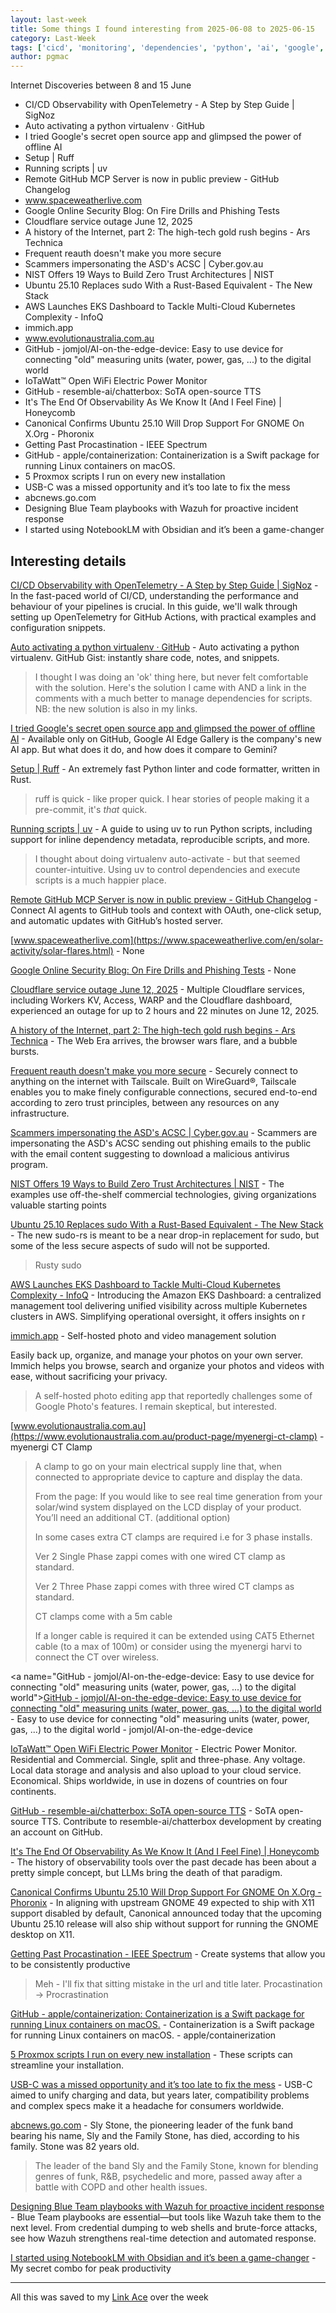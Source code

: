 ```yaml
---
layout: last-week
title: Some things I found interesting from 2025-06-08 to 2025-06-15
category: Last-Week
tags: ['cicd', 'monitoring', 'dependencies', 'python', 'ai', 'google', 'llm', 'mobile', 'ide', 'python', 'dependencies', 'python', 'coding assistant', 'llm', 'solar system', 'space', 'email', 'phishing', 'security', 'cloudflare', 'incident', 'history', 'internet', 'authentication', 'networking', 'security', 'cyber', 'phishing', 'security', 'networking', 'zero trust', 'open source', 'security', 'ubuntu', 'aws', 'k8s', 'management', 'host your own', 'open source', 'photography', 'software', 'monitoring', 'power', 'monitoring', 'power', 'monitoring', 'power', 'ai', 'llm', 'text-to-speech', 'ai', 'llm', 'observability', 'linux', 'ubuntu', 'development', 'personal', 'apple', 'macos', 'virtualisation', 'management', 'proxmox', 'virtualisation', 'mobile', 'music', 'cyber', 'security', 'google', 'knowledge', 'llm', 'management']
author: pgmac
---
```


Internet Discoveries between  8 and 15 June

- CI/CD Observability with OpenTelemetry - A Step by Step Guide | SigNoz
- Auto activating a python virtualenv · GitHub
- I tried Google's secret open source app and glimpsed the power of offline AI
- Setup | Ruff
- Running scripts | uv
- Remote GitHub MCP Server is now in public preview - GitHub Changelog
- www.spaceweatherlive.com
- Google Online Security Blog: On Fire Drills and Phishing Tests
- Cloudflare service outage June 12, 2025
- A history of the Internet, part 2: The high-tech gold rush begins - Ars Technica
- Frequent reauth doesn't make you more secure
- Scammers impersonating the ASD's ACSC | Cyber.gov.au
- NIST Offers 19 Ways to Build Zero Trust Architectures | NIST
- Ubuntu 25.10 Replaces sudo With a Rust-Based Equivalent - The New Stack
- AWS Launches EKS Dashboard to Tackle Multi-Cloud Kubernetes Complexity - InfoQ
- immich.app
- www.evolutionaustralia.com.au
- GitHub - jomjol/AI-on-the-edge-device: Easy to use device for connecting "old" measuring units (water, power, gas, ...) to the digital world
- IoTaWatt™ Open WiFi Electric Power Monitor
- GitHub - resemble-ai/chatterbox: SoTA open-source TTS
- It's The End Of Observability As We Know It (And I Feel Fine) | Honeycomb
- Canonical Confirms Ubuntu 25.10 Will Drop Support For GNOME On X.Org - Phoronix
- Getting Past Procastination - IEEE Spectrum
- GitHub - apple/containerization: Containerization is a Swift package for running Linux containers on macOS.
- 5 Proxmox scripts I run on every new installation
- USB-C was a missed opportunity and it’s too late to fix the mess
- abcnews.go.com
- Designing Blue Team playbooks with Wazuh for proactive incident response
- I started using NotebookLM with Obsidian and it’s been a game-changer

## Interesting details

<a name="CI/CD Observability with OpenTelemetry - A Step by Step Guide | SigNoz">[CI/CD Observability with OpenTelemetry - A Step by Step Guide | SigNoz](https://signoz.io/blog/cicd-observability-with-opentelemetry/)</a> - In the fast-paced world of CI/CD, understanding the performance and behaviour of your pipelines is crucial. In this guide, we'll walk through setting up OpenTelemetry for GitHub Actions, with practical examples and configuration snippets.

<a name="Auto activating a python virtualenv · GitHub">[Auto activating a python virtualenv · GitHub](https://gist.github.com/pgmac/0bc0da3df511ca58993ec5416950a04d)</a> - Auto activating a python virtualenv. GitHub Gist: instantly share code, notes, and snippets.

> I thought I was doing an 'ok' thing here, but never felt comfortable with the solution. Here's the solution I came with AND a link in the comments with a much better to manage dependencies for scripts. NB: the new solution is also in my links.

<a name="I tried Google's secret open source app and glimpsed the power of offline AI">[I tried Google's secret open source app and glimpsed the power of offline AI](https://www.androidauthority.com/google-ai-edge-gallery-3565904/)</a> - Available only on GitHub, Google AI Edge Gallery is the company's new AI app. But what does it do, and how does it compare to Gemini?

<a name="Setup | Ruff">[Setup | Ruff](https://docs.astral.sh/ruff/editors/setup/#zed)</a> - An extremely fast Python linter and code formatter, written in Rust.

> ruff is quick - like proper quick.
> I hear stories of people making it a pre-commit, it's _that_ quick.

<a name="Running scripts | uv">[Running scripts | uv](https://docs.astral.sh/uv/guides/scripts/#using-a-shebang-to-create-an-executable-file)</a> - A guide to using uv to run Python scripts, including support for inline dependency metadata, reproducible scripts, and more.

> I thought about doing virtualenv auto-activate - but that seemed counter-intuitive.
> Using uv to control dependencies and execute scripts is a much happier place.

<a name="Remote GitHub MCP Server is now in public preview - GitHub Changelog">[Remote GitHub MCP Server is now in public preview - GitHub Changelog](https://github.blog/changelog/2025-06-12-remote-github-mcp-server-is-now-available-in-public-preview/)</a> - Connect AI agents to GitHub tools and context with OAuth, one-click setup, and automatic updates with GitHub’s hosted server.

<a name="www.spaceweatherlive.com">[www.spaceweatherlive.com](https://www.spaceweatherlive.com/en/solar-activity/solar-flares.html)</a> - None

<a name="Google Online Security Blog: On Fire Drills and Phishing Tests">[Google Online Security Blog: On Fire Drills and Phishing Tests](https://security.googleblog.com/2024/05/on-fire-drills-and-phishing-tests.html)</a> - None

<a name="Cloudflare service outage June 12, 2025">[Cloudflare service outage June 12, 2025](https://blog.cloudflare.com/cloudflare-service-outage-june-12-2025/)</a> - Multiple Cloudflare services, including Workers KV, Access, WARP and the Cloudflare dashboard, experienced an outage for up to 2 hours and 22 minutes on June 12, 2025.

<a name="A history of the Internet, part 2: The high-tech gold rush begins - Ars Technica">[A history of the Internet, part 2: The high-tech gold rush begins - Ars Technica](https://arstechnica.com/gadgets/2025/06/a-history-of-the-internet-part-2-the-high-tech-gold-rush-begins/)</a> - The Web Era arrives, the browser wars flare, and a bubble bursts.

<a name="Frequent reauth doesn't make you more secure">[Frequent reauth doesn't make you more secure](https://tailscale.com/blog/frequent-reath-security)</a> - Securely connect to anything on the internet with Tailscale. Built on WireGuard®️, Tailscale enables you to make finely configurable connections, secured end-to-end according to zero trust principles, between any resources on any infrastructure.

<a name="Scammers impersonating the ASD's ACSC | Cyber.gov.au">[Scammers impersonating the ASD's ACSC | Cyber.gov.au](https://www.cyber.gov.au/about-us/view-all-content/alerts-and-advisories/email-scammers-impersonating-asds-acsc)</a> - Scammers are impersonating the ASD's ACSC sending out phishing emails to the public with the email content suggesting to download a malicious antivirus program.

<a name="NIST Offers 19 Ways to Build Zero Trust Architectures | NIST">[NIST Offers 19 Ways to Build Zero Trust Architectures | NIST](https://www.nist.gov/news-events/news/2025/06/nist-offers-19-ways-build-zero-trust-architectures)</a> - The examples use off-the-shelf commercial technologies, giving organizations valuable starting points

<a name="Ubuntu 25.10 Replaces sudo With a Rust-Based Equivalent - The New Stack">[Ubuntu 25.10 Replaces sudo With a Rust-Based Equivalent - The New Stack](https://thenewstack.io/ubuntu-25-10-replaces-sudo-with-a-rust-based-equivalent/)</a> - The new sudo-rs is meant to be a near drop-in replacement for sudo, but some of the less secure aspects of sudo will not be supported.

> Rusty sudo

<a name="AWS Launches EKS Dashboard to Tackle Multi-Cloud Kubernetes Complexity - InfoQ">[AWS Launches EKS Dashboard to Tackle Multi-Cloud Kubernetes Complexity - InfoQ](https://www.infoq.com/news/2025/06/aws-eks-dashboard-kubernetes/)</a> - Introducing the Amazon EKS Dashboard: a centralized management tool delivering unified visibility across multiple Kubernetes clusters in AWS. Simplifying operational oversight, it offers insights on r

<a name="immich.app">[immich.app](https://immich.app/)</a> - Self-hosted photo and video management solution

Easily back up, organize, and manage your photos on your own server. Immich helps you browse, search and organize your photos and videos with ease, without sacrificing your privacy.

> A self-hosted photo editing app that reportedly challenges some of Google Photo's features.
> I remain skeptical, but interested.

<a name="www.evolutionaustralia.com.au">[www.evolutionaustralia.com.au](https://www.evolutionaustralia.com.au/product-page/myenergi-ct-clamp)</a> - myenergi CT Clamp

> A clamp to go on your main electrical supply line that, when connected to appropriate device to capture and display the data.
> 
> From the page:
> If you would like to see real time generation from your solar/wind system displayed on the LCD display of your product. You’ll need an additional CT. (additional option)
> 
> In some cases extra CT clamps are required i.e for 3 phase installs. 
> 
> Ver 2 Single Phase zappi comes with one wired CT clamp as standard.
> 
> Ver 2 Three Phase zappi comes with three wired CT clamps as standard.
> 
> CT clamps come with a 5m cable
> 
> If a longer cable is required it can be extended using CAT5 Ethernet cable (to a max of 100m) or consider using the myenergi harvi to connect the CT over wireless.

<a name="GitHub - jomjol/AI-on-the-edge-device: Easy to use device for connecting "old" measuring units (water, power, gas, ...) to the digital world">[GitHub - jomjol/AI-on-the-edge-device: Easy to use device for connecting "old" measuring units (water, power, gas, ...) to the digital world](https://github.com/jomjol/AI-on-the-edge-device)</a> - Easy to use device for connecting "old" measuring units (water, power, gas, ...) to the digital world - jomjol/AI-on-the-edge-device

<a name="IoTaWatt™ Open WiFi Electric Power Monitor">[IoTaWatt™ Open WiFi Electric Power Monitor](https://iotawatt.com/)</a> - Electric Power Monitor. Residential and Commercial. Single, split and three-phase. Any voltage.  Local data storage and analysis and also upload to your cloud service. Economical. Ships worldwide, in use in dozens of countries on four continents.

<a name="GitHub - resemble-ai/chatterbox: SoTA open-source TTS">[GitHub - resemble-ai/chatterbox: SoTA open-source TTS](https://github.com/resemble-ai/chatterbox)</a> - SoTA open-source TTS. Contribute to resemble-ai/chatterbox development by creating an account on GitHub.

<a name="It's The End Of Observability As We Know It (And I Feel Fine) | Honeycomb">[It's The End Of Observability As We Know It (And I Feel Fine) | Honeycomb](https://www.honeycomb.io/blog/its-the-end-of-observability-as-we-know-it-and-i-feel-fine)</a> - The history of observability tools over the past decade has been about a pretty simple concept, but LLMs bring the death of that paradigm.

<a name="Canonical Confirms Ubuntu 25.10 Will Drop Support For GNOME On X.Org - Phoronix">[Canonical Confirms Ubuntu 25.10 Will Drop Support For GNOME On X.Org - Phoronix](https://www.phoronix.com/news/Ubuntu-25.10-No-GNOME-X.Org)</a> - In aligning with upstream GNOME 49 expected to ship with X11 support disabled by default, Canonical announced today that the upcoming Ubuntu 25.10 release will also ship without support for running the GNOME desktop on X11.

<a name="Getting Past Procastination - IEEE Spectrum">[Getting Past Procastination - IEEE Spectrum](https://spectrum.ieee.org/getting-past-procastination)</a> - Create systems that allow you to be consistently productive

> Meh - I'll fix that sitting mistake in the url and title later.
> Procastination -> Procrastination

<a name="GitHub - apple/containerization: Containerization is a Swift package for running Linux containers on macOS.">[GitHub - apple/containerization: Containerization is a Swift package for running Linux containers on macOS.](https://github.com/apple/containerization)</a> - Containerization is a Swift package for running Linux containers on macOS. - apple/containerization

<a name="5 Proxmox scripts I run on every new installation">[5 Proxmox scripts I run on every new installation](https://www.xda-developers.com/proxmox-scripts-run-new-installation/)</a> - These scripts can streamline your installation.

<a name="USB-C was a missed opportunity and it’s too late to fix the mess">[USB-C was a missed opportunity and it’s too late to fix the mess](https://www.androidauthority.com/usb-c-cant-be-fixed-3560127/)</a> - USB-C aimed to unify charging and data, but years later, compatibility problems and complex specs make it a headache for consumers worldwide.

<a name="abcnews.go.com">[abcnews.go.com](https://abcnews.go.com/US/sly-stone-pioneering-leader-funk-band-sly-family/story?id=122666345)</a> - Sly Stone, the pioneering leader of the funk band bearing his name, Sly and the Family Stone, has died, according to his family. Stone was 82 years old.

> The leader of the band Sly and the Family Stone, known for blending genres of funk, R&B, psychedelic and more, passed away after a battle with COPD and other health issues.

<a name="Designing Blue Team playbooks with Wazuh for proactive incident response">[Designing Blue Team playbooks with Wazuh for proactive incident response](https://www.bleepingcomputer.com/news/security/designing-blue-team-playbooks-with-wazuh-for-proactive-incident-response/)</a> - Blue Team playbooks are essential—but tools like Wazuh take them to the next level. From credential dumping to web shells and brute-force attacks, see how Wazuh strengthens real-time detection and automated response.

<a name="I started using NotebookLM with Obsidian and it’s been a game-changer">[I started using NotebookLM with Obsidian and it’s been a game-changer](https://www.xda-developers.com/using-notebooklm-with-obsidian/)</a> - My secret combo for peak productivity


---

All this was saved to my [Link Ace](https://links.pgmac.net.au/) over the week